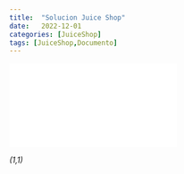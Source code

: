 ```yaml
---
title:  "Solucion Juice Shop"
date:   2022-12-01
categories: [JuiceShop]
tags: [JuiceShop,Documento]
---
```




![Documento](/genes/documentacion/InformeVulnerabilidades.pdf)

*(1,1)*